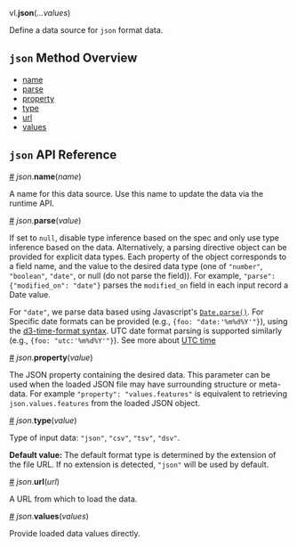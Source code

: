 vl.<b>json</b>(<em>...values</em>)

Define a data source for <code>json</code> format data.

## <code>json</code> Method Overview

* <a href="#name">name</a>
* <a href="#parse">parse</a>
* <a href="#property">property</a>
* <a href="#type">type</a>
* <a href="#url">url</a>
* <a href="#values">values</a>

## <code>json</code> API Reference

<a id="name" href="#name">#</a>
<em>json</em>.<b>name</b>(<em>name</em>)

A name for this data source. Use this name to update the data via the runtime API.

<a id="parse" href="#parse">#</a>
<em>json</em>.<b>parse</b>(<em>value</em>)

If set to `null`, disable type inference based on the spec and only use type inference based on the data.
Alternatively, a parsing directive object can be provided for explicit data types. Each property of the object corresponds to a field name, and the value to the desired data type (one of `"number"`, `"boolean"`, `"date"`, or null (do not parse the field)).
For example, `"parse": {"modified_on": "date"}` parses the `modified_on` field in each input record a Date value.

For `"date"`, we parse data based using Javascript's [`Date.parse()`](https://developer.mozilla.org/en-US/docs/Web/JavaScript/Reference/Global_Objects/Date/parse).
For Specific date formats can be provided (e.g., `{foo: "date:'%m%d%Y'"}`), using the [d3-time-format syntax](https://github.com/d3/d3-time-format#locale_format). UTC date format parsing is supported similarly (e.g., `{foo: "utc:'%m%d%Y'"}`). See more about [UTC time](https://vega.github.io/vega-lite/docs/timeunit.html#utc)

<a id="property" href="#property">#</a>
<em>json</em>.<b>property</b>(<em>value</em>)

The JSON property containing the desired data.
This parameter can be used when the loaded JSON file may have surrounding structure or meta-data.
For example `"property": "values.features"` is equivalent to retrieving `json.values.features`
from the loaded JSON object.

<a id="type" href="#type">#</a>
<em>json</em>.<b>type</b>(<em>value</em>)

Type of input data: `"json"`, `"csv"`, `"tsv"`, `"dsv"`.

__Default value:__  The default format type is determined by the extension of the file URL.
If no extension is detected, `"json"` will be used by default.

<a id="url" href="#url">#</a>
<em>json</em>.<b>url</b>(<em>url</em>)

A URL from which to load the data.

<a id="values" href="#values">#</a>
<em>json</em>.<b>values</b>(<em>values</em>)

Provide loaded data values directly.

